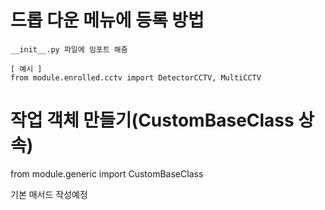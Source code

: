 # 드롭 다운 메뉴에 등록 방법
```
__init__.py 파일에 임포트 해줌

[ 예시 ] 
from module.enrolled.cctv import DetectorCCTV, MultiCCTV
```

# 작업 객체 만들기(CustomBaseClass 상속)
from module.generic import CustomBaseClass 

기본 매서드 작성예정


